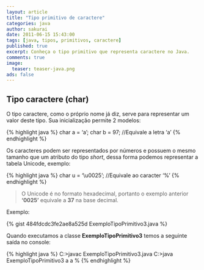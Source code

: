 ```yaml
---
layout: article
title: "Tipo primitivo de caractere"
categories: java
author: sakurai
date: 2011-06-15 15:43:00
tags: [java, tipos, primitivos, caractere]
published: true
excerpt: Conheça o tipo primitivo que representa caractere no Java.
comments: true
image:
  teaser: teaser-java.png
ads: false
---
```


## Tipo caractere (char)

O tipo caractere, como o próprio nome já diz, serve para representar um valor deste tipo. Sua inicialização permite 2 modelos:

{% highlight java %}
char a = ‘a’;
char b = 97; //Equivale a letra ‘a’
{% endhighlight %}

Os caracteres podem ser representados por números e possuem o mesmo tamanho que um atributo do tipo *short*, dessa forma podemos representar a tabela Unicode, exemplo:

{% highlight java %}
char u = ‘\u0025’; //Equivale ao caracter ‘%’
{% endhighlight %}

> O Unicode é no formato hexadecimal, portanto o exemplo anterior **‘0025’** equivale a **37** na base decimal.

Exemplo:

{% gist 484fdcdc3fe2ae8a525d ExemploTipoPrimitivo3.java %}

Quando executamos a classe **ExemploTipoPrimitivo3** temos a seguinte saída no console:

{% highlight java %}
C:\>javac ExemploTipoPrimitivo3.java
C:\>java ExemploTipoPrimitivo3
a
a
%
{% endhighlight %}
